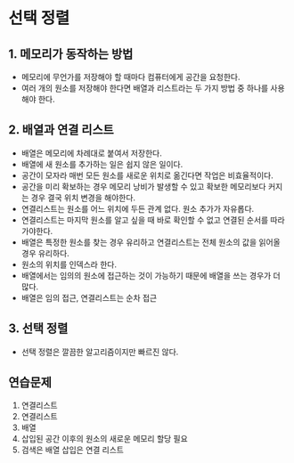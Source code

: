 # 선택 정렬

## 1. 메모리가 동작하는 방법

- 메모리에 무언가를 저장해야 할 때마다 컴퓨터에게 공간을 요청한다.
- 여러 개의 원소를 저장해야 한다면 배열과 리스트라는 두 가지 방법 중 하나를 사용해야 한다.

## 2. 배열과 연결 리스트

- 배열은 메모리에 차례대로 붙여서 저장한다.
- 배열에 새 원소를 추가하는 일은 쉽지 않은 일이다.
- 공간이 모자라 매번 모든 원소를 새로운 위치로 옮긴다면 작업은 비효율적이다.
- 공간을 미리 확보하는 경우 메모리 낭비가 발생할 수 있고 확보한 메모리보다 커지는 경우 결국 위치 변경을 해야한다.
- 연결리스트는 원소를 어느 위치에 두든 관계 없다. 원소 추가가 자유롭다.
- 연결리스트는 마지막 원소를 알고 싶을 때 바로 확인할 수 없고 연결된 순서를 따라가야한다.
- 배열은 특정한 원소를 찾는 경우 유리하고 연결리스트는 전체 원소의 값을 읽어올 경우 유리하다.
- 원소의 위치를 인덱스라 한다.
- 배열에서는 임의의 원소에 접근하는 것이 가능하기 때문에 배열을 쓰는 경우가 더 많다.
- 배열은 임의 접근, 연결리스트는 순차 접근

## 3. 선택 정렬

- 선택 정렬은 깔끔한 알고리즘이지만 빠르진 않다.

## 연습문제

1. 연결리스트
2. 연결리스트
3. 배열
4. 삽입된 공간 이후의 원소의 새로운 메모리 할당 필요
5. 검색은 배열 삽입은 연결 리스트
